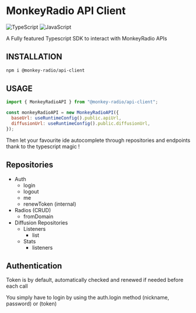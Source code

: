 # MonkeyRadio API Client

![TypeScript](https://img.shields.io/badge/typescript-%23007ACC.svg?style=for-the-badge&logo=typescript&logoColor=white)
![JavaScript](https://img.shields.io/badge/javascript-%23323330.svg?style=for-the-badge&logo=javascript&logoColor=%23F7DF1E)

A Fully featured Typescript SDK to interact with MonkeyRadio APIs

## INSTALLATION

```bash
npm i @monkey-radio/api-client
```

## USAGE

```js
import { MonkeyRadioAPI } from "@monkey-radio/api-client";

const monkeyRadioAPI = new MonkeyRadioAPI({
  baseUrl: useRuntimeConfig().public.apiUrl,
  diffusionUrl: useRuntimeConfig().public.diffusionUrl,
});
```

Then let your favourite ide autocomplete through repositories and endpoints thank to the typescript magic !

## Repositories

- Auth
  - login
  - logout
  - me
  - renewToken (internal)
- Radios (CRUD)
  - fromDomain
- Diffusion Repositories
  - Listeners
    - list
  - Stats
    - listeners

## Authentication

Token is by default, automatically checked and renewed if needed before each call

You simply have to login by using the auth.login method (nickname, password) or (token)
